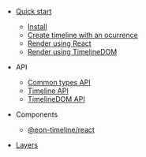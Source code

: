- [Quick start](quickstart.md#quick-start)

  - [Install](quickstart.md#install)
  - [Create timeline with an ocurrence](quickstart.md#create-timeline-with-an-ocurrence)
  - [Render using React](quickstart.md#render-using-react)
  - [Render using TimelineDOM](quickstart.md#render-using-timelinedom)

- API

  - [Common types API](./common-types.md#common-types)
  - [Timeline API](./timeline-api.md#timeline-api)
  - [TimelineDOM API](./timeline-dom-api.md#timeline-dom-api)

- Components

  - [@eon-timeline/react](./react.md)

- [Layers](layers.md)
